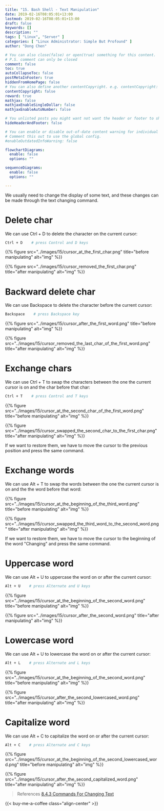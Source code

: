 ```yaml
---
title: "15. Bash Shell - Text Manipulation"
date: 2019-02-16T08:05:01+13:00
lastmod: 2019-02-16T08:05:01+13:00
draft: false
keywords: []
description: ""
tags: [ "Linux", "Server" ]
categories: [ "Linux Administrator: Simple But Profound" ]
author: "Dong Chen"

# You can also close(false) or open(true) something for this content.
# P.S. comment can only be closed
comment: false
toc: true
autoCollapseToc: false
postMetaInFooter: true
hiddenFromHomePage: false
# You can also define another contentCopyright. e.g. contentCopyright: "This is another copyright."
contentCopyright: false
reward: true
mathjax: false
mathjaxEnableSingleDollar: false
mathjaxEnableAutoNumber: false

# You unlisted posts you might want not want the header or footer to show
hideHeaderAndFooter: false

# You can enable or disable out-of-date content warning for individual post.
# Comment this out to use the global config.
#enableOutdatedInfoWarning: false

flowchartDiagrams:
  enable: false
  options: ""

sequenceDiagrams: 
  enable: false
  options: ""

---
```


<!--more-->

We usually need to change the display of some text, and these changes can be made through the text changing command.

# Delete char

We can use Ctrl + D to delete the character on the current cursor:

```bash
Ctrl + D    # press Control and D keys
```

{{% figure src="../images/15/cursor_at_the_first_char.png" title="before manipulating" alt="img" %}}

{{% figure src="../images/15/cursor_removed_the_first_char.png" title="after manipulating" alt="img" %}}

# Backward delete char

We can use Backspace to delete the character before the current cursor:

```bash
Backspace    # press Backspace key
```

{{% figure src="../images/15/cursor_after_the_first_word.png" title="before manipulating" alt="img" %}}

{{% figure src="../images/15/cursor_removed_the_last_char_of_the_first_word.png" title="after manipulating" alt="img" %}}

# Exchange chars

We can use Ctrl + T to swap the characters between the one the current cursor is on and the char before that char:

```bash
Ctrl + T    # press Control and T keys
```

{{% figure src="../images/15/cursor_at_the_second_char_of_the_first_word.png" title="before manipulating" alt="img" %}}

{{% figure src="../images/15/cursor_swapped_the_second_char_to_the_first_char.png" title="after manipulating" alt="img" %}}

If we want to restore them, we have to move the cursor to the previous position and press the same command.

# Exchange words

We can use Alt + T to swap the words between the one the current cursor is on and the the word before that word:

{{% figure src="../images/15/cursor_at_the_beginning_of_the_third_word.png" title="before manipulating" alt="img" %}}

{{% figure src="../images/15/cursor_swapped_the_third_word_to_the_second_word.png" title="after manipulating" alt="img" %}}

If we want to restore them, we have to move the cursor to the beginning of the word "Changing" and press the same command.

# Uppercase word

We can use Alt + U to uppercase the word on or after the current cursor:

```bash
Alt + U    # press Alternate and U keys
```

{{% figure src="../images/15/cursor_at_the_beginning_of_the_second_word.png" title="before manipulating" alt="img" %}}

{{% figure src="../images/15/cursor_after_the_second_word.png" title="after manipulating" alt="img" %}}

# Lowercase word

We can use Alt + U to lowercase the word on or after the current cursor:

```bash
Alt + L    # press Alternate and L keys
```

{{% figure src="../images/15/cursor_at_the_beginning_of_the_second_word.png" title="before manipulating" alt="img" %}}

{{% figure src="../images/15/cursor_after_the_second_lowercased_word.png" title="after manipulating" alt="img" %}}

# Capitalize word

We can use Alt + C to capitalize the word on or after the current cursor:

```bash
Alt + C    # press Alternate and C keys
```

{{% figure src="../images/15/cursor_at_the_beginning_of_the_second_lowercased_word.png" title="before manipulating" alt="img" %}}

{{% figure src="../images/15/cursor_after_the_second_capitalized_word.png" title="after manipulating" alt="img" %}}

> References
> [8.4.3 Commands For Changing Text](https://www.gnu.org/software/bash/manual/html_node/Commands-For-Text.html#Commands-For-Text)

<!-- Buy Me a Coffee Button -->
{{< buy-me-a-coffee class="align-center" >}}
